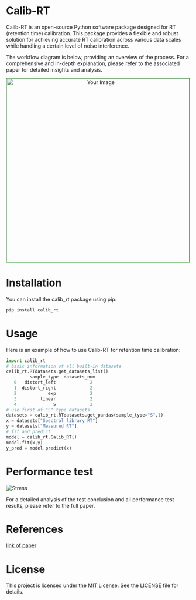 # Calib-RT
Calib-RT is an open-source Python software package designed for RT (retention time) calibration. 
This package provides a flexible and robust solution for achieving accurate RT calibration across various data scales while handling a certain level of noise interference. 

The workflow diagram is below, providing an overview of the process. For a comprehensive and in-depth explanation, please refer to the associated paper for detailed insights and analysis.
<div style="text-align: center; width: 500px; border: green solid 1px;">
<img src="https://raw.githubusercontent.com/chenghui03/Calib_RT/93750fced36ee36786e61817d71d6ec5e2c5fdd3/img/workflow.svg" alt="Your Image" width="500">
</div>

# Installation
You can install the calib_rt package using pip:
```bash
pip install calib_rt 
```

# Usage
Here is an example of how to use Calib-RT for retention time calibration:

```python
import calib_rt
# basic information of all built-in datasets 
calib_rt.RTdatasets.get_datasets_list()  
         sample_type  datasets_num
   0   distort_left             2
   1  distort_right             2
   2            exp             2
   3         linear             2
   4              S             2
# use first of "S" type datasets
datasets = calib_rt.RTdatasets.get_pandas(sample_type="S",1)   
x = datasets["Spectral library RT"]
y = datasets["Measured RT"]
# fit and predict
model = calib_rt.Calib_RT() 
model.fit(x,y)                  
y_pred = model.predict(x)        
```

# Performance test

<!-- TODO: 性能测试 -->

![Stress](https://raw.githubusercontent.com/chenghui03/Calib_RT/main/img/performance.jpg)


For a detailed analysis of the test conclusion and all performance test results, please refer to the full paper.

# References
[link of paper]()

# License
This project is licensed under the MIT License. See the LICENSE file for details.
